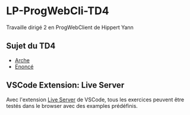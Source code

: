 # LP-ProgWebCli-TD4

Travaille dirigé 2 en ProgWebClient de Hippert Yann

## Sujet du TD4

- [Arche](https://arche.univ-lorraine.fr/mod/url/view.php?id=951677)
- [Enoncé](https://lpsil.iutmetz.univ-lorraine.fr/cours_js/sujet_td4.html)

## VSCode Extension: Live Server

Avec l'extension [Live Server](https://marketplace.visualstudio.com/items?itemName=ritwickdey.LiveServer) de VSCode,
tous les exercices peuvent être testés dans le browser avec des examples prédéfinis.

